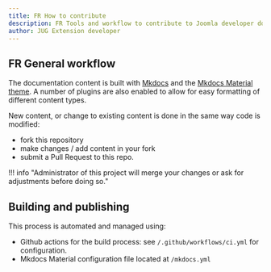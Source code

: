 ```yaml
---
title: FR How to contribute
description: FR Tools and workflow to contribute to Joomla developer documentation
author: JUG Extension developer
---
```


## FR General workflow

The documentation content is built with [Mkdocs](https://www.mkdocs.org/) and the [Mkdocs Material theme](https://squidfunk.github.io/mkdocs-material/). A number of plugins are also enabled to allow for easy formatting of different content types.

New content, or change to existing content is done in the same way code is modified:

- fork this repository
- make changes / add content in your fork
- submit a Pull Request to this repo. 

!!! info "Administrator of this project will merge your changes or ask for adjustments before doing so."

## Building and publishing

This process is automated and managed using:

- Github actions for the build process: see `/.github/workflows/ci.yml` for configuration.
- Mkdocs Material configuration file located at `/mkdocs.yml`
